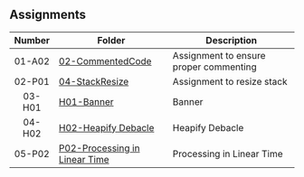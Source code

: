 ## Assignments

| Number | Folder | Description |
| :----: | ------ | ----------- |
|01-A02|<a href="https://github.com/Kyrie-Ma/3013-ALG-Ma/blob/master/Assignments/02-CommentedCode/main.cpp/" >02-CommentedCode| Assignment to ensure proper commenting|
|02-P01|<a href="https://github.com/Kyrie-Ma/3013-ALG-Ma/tree/master/Assignments/04-StackResize/" >04-StackResize|Assignment to resize stack|
|03-H01|<a href="https://github.com/Kyrie-Ma/3013-ALG-Ma/tree/master/Assignments/03-H01" >H01-Banner|Banner|
|04-H02|<a href="https://github.com/Kyrie-Ma/3013-ALG-Ma/tree/master/Assignments/H02" >H02-Heapify Debacle|Heapify Debacle|
|05-P02|<a href="https://github.com/Kyrie-Ma/3013-ALG-Ma/tree/master/Assignments/P02" >P02-Processing in Linear Time|Processing in Linear Time|
